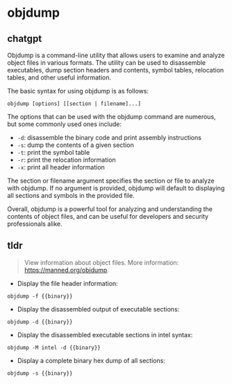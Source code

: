 # objdump 
## chatgpt 
Objdump is a command-line utility that allows users to examine and analyze object files in various formats. The utility can be used to disassemble executables, dump section headers and contents, symbol tables, relocation tables, and other useful information.

The basic syntax for using objdump is as follows:

`objdump [options] [[section | filename]...]`

The options that can be used with the objdump command are numerous, but some commonly used ones include:

- `-d`: disassemble the binary code and print assembly instructions
- `-s`: dump the contents of a given section
- `-t`: print the symbol table
- `-r`: print the relocation information
- `-x`: print all header information

The section or filename argument specifies the section or file to analyze with objdump. If no argument is provided, objdump will default to displaying all sections and symbols in the provided file.

Overall, objdump is a powerful tool for analyzing and understanding the contents of object files, and can be useful for developers and security professionals alike. 

## tldr 
 
> View information about object files.
> More information: <https://manned.org/objdump>.

- Display the file header information:

`objdump -f {{binary}}`

- Display the disassembled output of executable sections:

`objdump -d {{binary}}`

- Display the disassembled executable sections in intel syntax:

`objdump -M intel -d {{binary}}`

- Display a complete binary hex dump of all sections:

`objdump -s {{binary}}`

